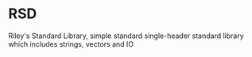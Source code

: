 # RSD
Riley's Standard Library, simple standard single-header standard library which includes strings, vectors and IO
